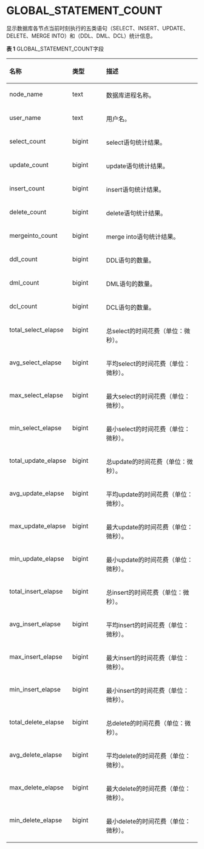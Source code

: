 # GLOBAL\_STATEMENT\_COUNT<a name="ZH-CN_TOPIC_0245374761"></a>

显示数据库各节点当前时刻执行的五类语句（SELECT、INSERT、UPDATE、DELETE、MERGE INTO）和（DDL、DML、DCL）统计信息。

**表 1**  GLOBAL\_STATEMENT\_COUNT字段

<a name="zh-cn_topic_0237122657_table2708758165610"></a>
<table><thead align="left"><tr id="zh-cn_topic_0237122657_row1294313584563"><th class="cellrowborder" valign="top" width="28.03%" id="mcps1.2.4.1.1"><p id="zh-cn_topic_0237122657_p294375812560"><a name="zh-cn_topic_0237122657_p294375812560"></a><a name="zh-cn_topic_0237122657_p294375812560"></a><strong id="zh-cn_topic_0237122657_b1894313587560"><a name="zh-cn_topic_0237122657_b1894313587560"></a><a name="zh-cn_topic_0237122657_b1894313587560"></a>名称</strong></p>
</th>
<th class="cellrowborder" valign="top" width="18.44%" id="mcps1.2.4.1.2"><p id="zh-cn_topic_0237122657_p1294318584562"><a name="zh-cn_topic_0237122657_p1294318584562"></a><a name="zh-cn_topic_0237122657_p1294318584562"></a><strong id="zh-cn_topic_0237122657_b1494315815566"><a name="zh-cn_topic_0237122657_b1494315815566"></a><a name="zh-cn_topic_0237122657_b1494315815566"></a>类型</strong></p>
</th>
<th class="cellrowborder" valign="top" width="53.53%" id="mcps1.2.4.1.3"><p id="zh-cn_topic_0237122657_p69431358105616"><a name="zh-cn_topic_0237122657_p69431358105616"></a><a name="zh-cn_topic_0237122657_p69431358105616"></a><strong id="zh-cn_topic_0237122657_b5944658105614"><a name="zh-cn_topic_0237122657_b5944658105614"></a><a name="zh-cn_topic_0237122657_b5944658105614"></a>描述</strong></p>
</th>
</tr>
</thead>
<tbody><tr id="zh-cn_topic_0237122657_row109448588567"><td class="cellrowborder" valign="top" width="28.03%" headers="mcps1.2.4.1.1 "><p id="zh-cn_topic_0237122657_p139441558195618"><a name="zh-cn_topic_0237122657_p139441558195618"></a><a name="zh-cn_topic_0237122657_p139441558195618"></a>node_name</p>
</td>
<td class="cellrowborder" valign="top" width="18.44%" headers="mcps1.2.4.1.2 "><p id="zh-cn_topic_0237122657_p14944258115620"><a name="zh-cn_topic_0237122657_p14944258115620"></a><a name="zh-cn_topic_0237122657_p14944258115620"></a>text</p>
</td>
<td class="cellrowborder" valign="top" width="53.53%" headers="mcps1.2.4.1.3 "><p id="zh-cn_topic_0237122657_p2944135813567"><a name="zh-cn_topic_0237122657_p2944135813567"></a><a name="zh-cn_topic_0237122657_p2944135813567"></a>数据库进程名称。</p>
</td>
</tr>
<tr id="zh-cn_topic_0237122657_row39441058105610"><td class="cellrowborder" valign="top" width="28.03%" headers="mcps1.2.4.1.1 "><p id="zh-cn_topic_0237122657_p694445812568"><a name="zh-cn_topic_0237122657_p694445812568"></a><a name="zh-cn_topic_0237122657_p694445812568"></a>user_name</p>
</td>
<td class="cellrowborder" valign="top" width="18.44%" headers="mcps1.2.4.1.2 "><p id="zh-cn_topic_0237122657_p39444581564"><a name="zh-cn_topic_0237122657_p39444581564"></a><a name="zh-cn_topic_0237122657_p39444581564"></a>text</p>
</td>
<td class="cellrowborder" valign="top" width="53.53%" headers="mcps1.2.4.1.3 "><p id="zh-cn_topic_0237122657_p994416581562"><a name="zh-cn_topic_0237122657_p994416581562"></a><a name="zh-cn_topic_0237122657_p994416581562"></a>用户名。</p>
</td>
</tr>
<tr id="zh-cn_topic_0237122657_row89441458105613"><td class="cellrowborder" valign="top" width="28.03%" headers="mcps1.2.4.1.1 "><p id="zh-cn_topic_0237122657_p1594415845619"><a name="zh-cn_topic_0237122657_p1594415845619"></a><a name="zh-cn_topic_0237122657_p1594415845619"></a>select_count</p>
</td>
<td class="cellrowborder" valign="top" width="18.44%" headers="mcps1.2.4.1.2 "><p id="zh-cn_topic_0237122657_p13944105815563"><a name="zh-cn_topic_0237122657_p13944105815563"></a><a name="zh-cn_topic_0237122657_p13944105815563"></a>bigint</p>
</td>
<td class="cellrowborder" valign="top" width="53.53%" headers="mcps1.2.4.1.3 "><p id="zh-cn_topic_0237122657_p9944115818564"><a name="zh-cn_topic_0237122657_p9944115818564"></a><a name="zh-cn_topic_0237122657_p9944115818564"></a>select语句统计结果。</p>
</td>
</tr>
<tr id="zh-cn_topic_0237122657_row3944155810563"><td class="cellrowborder" valign="top" width="28.03%" headers="mcps1.2.4.1.1 "><p id="zh-cn_topic_0237122657_p18944115818561"><a name="zh-cn_topic_0237122657_p18944115818561"></a><a name="zh-cn_topic_0237122657_p18944115818561"></a>update_count</p>
</td>
<td class="cellrowborder" valign="top" width="18.44%" headers="mcps1.2.4.1.2 "><p id="zh-cn_topic_0237122657_p6944558175617"><a name="zh-cn_topic_0237122657_p6944558175617"></a><a name="zh-cn_topic_0237122657_p6944558175617"></a>bigint</p>
</td>
<td class="cellrowborder" valign="top" width="53.53%" headers="mcps1.2.4.1.3 "><p id="zh-cn_topic_0237122657_p194475835617"><a name="zh-cn_topic_0237122657_p194475835617"></a><a name="zh-cn_topic_0237122657_p194475835617"></a>update语句统计结果。</p>
</td>
</tr>
<tr id="zh-cn_topic_0237122657_row094475835612"><td class="cellrowborder" valign="top" width="28.03%" headers="mcps1.2.4.1.1 "><p id="zh-cn_topic_0237122657_p1094411589565"><a name="zh-cn_topic_0237122657_p1094411589565"></a><a name="zh-cn_topic_0237122657_p1094411589565"></a>insert_count</p>
</td>
<td class="cellrowborder" valign="top" width="18.44%" headers="mcps1.2.4.1.2 "><p id="zh-cn_topic_0237122657_p3944358145616"><a name="zh-cn_topic_0237122657_p3944358145616"></a><a name="zh-cn_topic_0237122657_p3944358145616"></a>bigint</p>
</td>
<td class="cellrowborder" valign="top" width="53.53%" headers="mcps1.2.4.1.3 "><p id="zh-cn_topic_0237122657_p10944185813569"><a name="zh-cn_topic_0237122657_p10944185813569"></a><a name="zh-cn_topic_0237122657_p10944185813569"></a>insert语句统计结果。</p>
</td>
</tr>
<tr id="zh-cn_topic_0237122657_row794495815620"><td class="cellrowborder" valign="top" width="28.03%" headers="mcps1.2.4.1.1 "><p id="zh-cn_topic_0237122657_p4944195845613"><a name="zh-cn_topic_0237122657_p4944195845613"></a><a name="zh-cn_topic_0237122657_p4944195845613"></a>delete_count</p>
</td>
<td class="cellrowborder" valign="top" width="18.44%" headers="mcps1.2.4.1.2 "><p id="zh-cn_topic_0237122657_p1694411584564"><a name="zh-cn_topic_0237122657_p1694411584564"></a><a name="zh-cn_topic_0237122657_p1694411584564"></a>bigint</p>
</td>
<td class="cellrowborder" valign="top" width="53.53%" headers="mcps1.2.4.1.3 "><p id="zh-cn_topic_0237122657_p16944185895613"><a name="zh-cn_topic_0237122657_p16944185895613"></a><a name="zh-cn_topic_0237122657_p16944185895613"></a>delete语句统计结果。</p>
</td>
</tr>
<tr id="zh-cn_topic_0237122657_row8944458165617"><td class="cellrowborder" valign="top" width="28.03%" headers="mcps1.2.4.1.1 "><p id="zh-cn_topic_0237122657_p189459585560"><a name="zh-cn_topic_0237122657_p189459585560"></a><a name="zh-cn_topic_0237122657_p189459585560"></a>mergeinto_count</p>
</td>
<td class="cellrowborder" valign="top" width="18.44%" headers="mcps1.2.4.1.2 "><p id="zh-cn_topic_0237122657_p394595813564"><a name="zh-cn_topic_0237122657_p394595813564"></a><a name="zh-cn_topic_0237122657_p394595813564"></a>bigint</p>
</td>
<td class="cellrowborder" valign="top" width="53.53%" headers="mcps1.2.4.1.3 "><p id="zh-cn_topic_0237122657_p194585885614"><a name="zh-cn_topic_0237122657_p194585885614"></a><a name="zh-cn_topic_0237122657_p194585885614"></a>merge into语句统计结果。</p>
</td>
</tr>
<tr id="zh-cn_topic_0237122657_row5945105815568"><td class="cellrowborder" valign="top" width="28.03%" headers="mcps1.2.4.1.1 "><p id="zh-cn_topic_0237122657_p10945258205616"><a name="zh-cn_topic_0237122657_p10945258205616"></a><a name="zh-cn_topic_0237122657_p10945258205616"></a>ddl_count</p>
</td>
<td class="cellrowborder" valign="top" width="18.44%" headers="mcps1.2.4.1.2 "><p id="zh-cn_topic_0237122657_p109451658125612"><a name="zh-cn_topic_0237122657_p109451658125612"></a><a name="zh-cn_topic_0237122657_p109451658125612"></a>bigint</p>
</td>
<td class="cellrowborder" valign="top" width="53.53%" headers="mcps1.2.4.1.3 "><p id="zh-cn_topic_0237122657_p794575895613"><a name="zh-cn_topic_0237122657_p794575895613"></a><a name="zh-cn_topic_0237122657_p794575895613"></a>DDL语句的数量。</p>
</td>
</tr>
<tr id="zh-cn_topic_0237122657_row794535815569"><td class="cellrowborder" valign="top" width="28.03%" headers="mcps1.2.4.1.1 "><p id="zh-cn_topic_0237122657_p11945185815616"><a name="zh-cn_topic_0237122657_p11945185815616"></a><a name="zh-cn_topic_0237122657_p11945185815616"></a>dml_count</p>
</td>
<td class="cellrowborder" valign="top" width="18.44%" headers="mcps1.2.4.1.2 "><p id="zh-cn_topic_0237122657_p179451058185616"><a name="zh-cn_topic_0237122657_p179451058185616"></a><a name="zh-cn_topic_0237122657_p179451058185616"></a>bigint</p>
</td>
<td class="cellrowborder" valign="top" width="53.53%" headers="mcps1.2.4.1.3 "><p id="zh-cn_topic_0237122657_p9945458105612"><a name="zh-cn_topic_0237122657_p9945458105612"></a><a name="zh-cn_topic_0237122657_p9945458105612"></a>DML语句的数量。</p>
</td>
</tr>
<tr id="zh-cn_topic_0237122657_row194575865611"><td class="cellrowborder" valign="top" width="28.03%" headers="mcps1.2.4.1.1 "><p id="zh-cn_topic_0237122657_p119451958125615"><a name="zh-cn_topic_0237122657_p119451958125615"></a><a name="zh-cn_topic_0237122657_p119451958125615"></a>dcl_count</p>
</td>
<td class="cellrowborder" valign="top" width="18.44%" headers="mcps1.2.4.1.2 "><p id="zh-cn_topic_0237122657_p9945175810567"><a name="zh-cn_topic_0237122657_p9945175810567"></a><a name="zh-cn_topic_0237122657_p9945175810567"></a>bigint</p>
</td>
<td class="cellrowborder" valign="top" width="53.53%" headers="mcps1.2.4.1.3 "><p id="zh-cn_topic_0237122657_p159451358155611"><a name="zh-cn_topic_0237122657_p159451358155611"></a><a name="zh-cn_topic_0237122657_p159451358155611"></a>DCL语句的数量。</p>
</td>
</tr>
<tr id="zh-cn_topic_0237122657_row79452058135619"><td class="cellrowborder" valign="top" width="28.03%" headers="mcps1.2.4.1.1 "><p id="zh-cn_topic_0237122657_p7945195818569"><a name="zh-cn_topic_0237122657_p7945195818569"></a><a name="zh-cn_topic_0237122657_p7945195818569"></a>total_select_elapse</p>
</td>
<td class="cellrowborder" valign="top" width="18.44%" headers="mcps1.2.4.1.2 "><p id="zh-cn_topic_0237122657_p13945758105614"><a name="zh-cn_topic_0237122657_p13945758105614"></a><a name="zh-cn_topic_0237122657_p13945758105614"></a>bigint</p>
</td>
<td class="cellrowborder" valign="top" width="53.53%" headers="mcps1.2.4.1.3 "><p id="zh-cn_topic_0237122657_p9945858175612"><a name="zh-cn_topic_0237122657_p9945858175612"></a><a name="zh-cn_topic_0237122657_p9945858175612"></a>总select的时间花费（单位：微秒）。</p>
</td>
</tr>
<tr id="zh-cn_topic_0237122657_row99459588562"><td class="cellrowborder" valign="top" width="28.03%" headers="mcps1.2.4.1.1 "><p id="zh-cn_topic_0237122657_p169451358155616"><a name="zh-cn_topic_0237122657_p169451358155616"></a><a name="zh-cn_topic_0237122657_p169451358155616"></a>avg_select_elapse</p>
</td>
<td class="cellrowborder" valign="top" width="18.44%" headers="mcps1.2.4.1.2 "><p id="zh-cn_topic_0237122657_p794585815562"><a name="zh-cn_topic_0237122657_p794585815562"></a><a name="zh-cn_topic_0237122657_p794585815562"></a>bigint</p>
</td>
<td class="cellrowborder" valign="top" width="53.53%" headers="mcps1.2.4.1.3 "><p id="zh-cn_topic_0237122657_p19945155815563"><a name="zh-cn_topic_0237122657_p19945155815563"></a><a name="zh-cn_topic_0237122657_p19945155815563"></a>平均select的时间花费（单位：微秒）。</p>
</td>
</tr>
<tr id="zh-cn_topic_0237122657_row49451058145615"><td class="cellrowborder" valign="top" width="28.03%" headers="mcps1.2.4.1.1 "><p id="zh-cn_topic_0237122657_p1894510583566"><a name="zh-cn_topic_0237122657_p1894510583566"></a><a name="zh-cn_topic_0237122657_p1894510583566"></a>max_select_elapse</p>
</td>
<td class="cellrowborder" valign="top" width="18.44%" headers="mcps1.2.4.1.2 "><p id="zh-cn_topic_0237122657_p1494525819563"><a name="zh-cn_topic_0237122657_p1494525819563"></a><a name="zh-cn_topic_0237122657_p1494525819563"></a>bigint</p>
</td>
<td class="cellrowborder" valign="top" width="53.53%" headers="mcps1.2.4.1.3 "><p id="zh-cn_topic_0237122657_p169451158155614"><a name="zh-cn_topic_0237122657_p169451158155614"></a><a name="zh-cn_topic_0237122657_p169451158155614"></a>最大select的时间花费（单位：微秒）。</p>
</td>
</tr>
<tr id="zh-cn_topic_0237122657_row19451558155615"><td class="cellrowborder" valign="top" width="28.03%" headers="mcps1.2.4.1.1 "><p id="zh-cn_topic_0237122657_p10946158115611"><a name="zh-cn_topic_0237122657_p10946158115611"></a><a name="zh-cn_topic_0237122657_p10946158115611"></a>min_select_elapse</p>
</td>
<td class="cellrowborder" valign="top" width="18.44%" headers="mcps1.2.4.1.2 "><p id="zh-cn_topic_0237122657_p1194616586565"><a name="zh-cn_topic_0237122657_p1194616586565"></a><a name="zh-cn_topic_0237122657_p1194616586565"></a>bigint</p>
</td>
<td class="cellrowborder" valign="top" width="53.53%" headers="mcps1.2.4.1.3 "><p id="zh-cn_topic_0237122657_p294625875618"><a name="zh-cn_topic_0237122657_p294625875618"></a><a name="zh-cn_topic_0237122657_p294625875618"></a>最小select的时间花费（单位：微秒）。</p>
</td>
</tr>
<tr id="zh-cn_topic_0237122657_row29468588568"><td class="cellrowborder" valign="top" width="28.03%" headers="mcps1.2.4.1.1 "><p id="zh-cn_topic_0237122657_p199461158195611"><a name="zh-cn_topic_0237122657_p199461158195611"></a><a name="zh-cn_topic_0237122657_p199461158195611"></a>total_update_elapse</p>
</td>
<td class="cellrowborder" valign="top" width="18.44%" headers="mcps1.2.4.1.2 "><p id="zh-cn_topic_0237122657_p59461158135618"><a name="zh-cn_topic_0237122657_p59461158135618"></a><a name="zh-cn_topic_0237122657_p59461158135618"></a>bigint</p>
</td>
<td class="cellrowborder" valign="top" width="53.53%" headers="mcps1.2.4.1.3 "><p id="zh-cn_topic_0237122657_p20946185810560"><a name="zh-cn_topic_0237122657_p20946185810560"></a><a name="zh-cn_topic_0237122657_p20946185810560"></a>总update的时间花费（单位：微秒）。</p>
</td>
</tr>
<tr id="zh-cn_topic_0237122657_row1094655845617"><td class="cellrowborder" valign="top" width="28.03%" headers="mcps1.2.4.1.1 "><p id="zh-cn_topic_0237122657_p594665885615"><a name="zh-cn_topic_0237122657_p594665885615"></a><a name="zh-cn_topic_0237122657_p594665885615"></a>avg_update_elapse</p>
</td>
<td class="cellrowborder" valign="top" width="18.44%" headers="mcps1.2.4.1.2 "><p id="zh-cn_topic_0237122657_p19461358115612"><a name="zh-cn_topic_0237122657_p19461358115612"></a><a name="zh-cn_topic_0237122657_p19461358115612"></a>bigint</p>
</td>
<td class="cellrowborder" valign="top" width="53.53%" headers="mcps1.2.4.1.3 "><p id="zh-cn_topic_0237122657_p1294619588566"><a name="zh-cn_topic_0237122657_p1294619588566"></a><a name="zh-cn_topic_0237122657_p1294619588566"></a>平均update的时间花费（单位：微秒）。</p>
</td>
</tr>
<tr id="zh-cn_topic_0237122657_row10946958135616"><td class="cellrowborder" valign="top" width="28.03%" headers="mcps1.2.4.1.1 "><p id="zh-cn_topic_0237122657_p1946155845619"><a name="zh-cn_topic_0237122657_p1946155845619"></a><a name="zh-cn_topic_0237122657_p1946155845619"></a>max_update_elapse</p>
</td>
<td class="cellrowborder" valign="top" width="18.44%" headers="mcps1.2.4.1.2 "><p id="zh-cn_topic_0237122657_p1294610582566"><a name="zh-cn_topic_0237122657_p1294610582566"></a><a name="zh-cn_topic_0237122657_p1294610582566"></a>bigint</p>
</td>
<td class="cellrowborder" valign="top" width="53.53%" headers="mcps1.2.4.1.3 "><p id="zh-cn_topic_0237122657_p149461158105618"><a name="zh-cn_topic_0237122657_p149461158105618"></a><a name="zh-cn_topic_0237122657_p149461158105618"></a>最大update的时间花费（单位：微秒）。</p>
</td>
</tr>
<tr id="zh-cn_topic_0237122657_row12946165812563"><td class="cellrowborder" valign="top" width="28.03%" headers="mcps1.2.4.1.1 "><p id="zh-cn_topic_0237122657_p694615812569"><a name="zh-cn_topic_0237122657_p694615812569"></a><a name="zh-cn_topic_0237122657_p694615812569"></a>min_update_elapse</p>
</td>
<td class="cellrowborder" valign="top" width="18.44%" headers="mcps1.2.4.1.2 "><p id="zh-cn_topic_0237122657_p99465586567"><a name="zh-cn_topic_0237122657_p99465586567"></a><a name="zh-cn_topic_0237122657_p99465586567"></a>bigint</p>
</td>
<td class="cellrowborder" valign="top" width="53.53%" headers="mcps1.2.4.1.3 "><p id="zh-cn_topic_0237122657_p0946155819562"><a name="zh-cn_topic_0237122657_p0946155819562"></a><a name="zh-cn_topic_0237122657_p0946155819562"></a>最小update的时间花费（单位：微秒）。</p>
</td>
</tr>
<tr id="zh-cn_topic_0237122657_row894685875616"><td class="cellrowborder" valign="top" width="28.03%" headers="mcps1.2.4.1.1 "><p id="zh-cn_topic_0237122657_p16946458145612"><a name="zh-cn_topic_0237122657_p16946458145612"></a><a name="zh-cn_topic_0237122657_p16946458145612"></a>total_insert_elapse</p>
</td>
<td class="cellrowborder" valign="top" width="18.44%" headers="mcps1.2.4.1.2 "><p id="zh-cn_topic_0237122657_p6946145885613"><a name="zh-cn_topic_0237122657_p6946145885613"></a><a name="zh-cn_topic_0237122657_p6946145885613"></a>bigint</p>
</td>
<td class="cellrowborder" valign="top" width="53.53%" headers="mcps1.2.4.1.3 "><p id="zh-cn_topic_0237122657_p89468581568"><a name="zh-cn_topic_0237122657_p89468581568"></a><a name="zh-cn_topic_0237122657_p89468581568"></a>总insert的时间花费（单位：微秒）。</p>
</td>
</tr>
<tr id="zh-cn_topic_0237122657_row9946195845611"><td class="cellrowborder" valign="top" width="28.03%" headers="mcps1.2.4.1.1 "><p id="zh-cn_topic_0237122657_p1294695855611"><a name="zh-cn_topic_0237122657_p1294695855611"></a><a name="zh-cn_topic_0237122657_p1294695855611"></a>avg_insert_elapse</p>
</td>
<td class="cellrowborder" valign="top" width="18.44%" headers="mcps1.2.4.1.2 "><p id="zh-cn_topic_0237122657_p494695855614"><a name="zh-cn_topic_0237122657_p494695855614"></a><a name="zh-cn_topic_0237122657_p494695855614"></a>bigint</p>
</td>
<td class="cellrowborder" valign="top" width="53.53%" headers="mcps1.2.4.1.3 "><p id="zh-cn_topic_0237122657_p994665810568"><a name="zh-cn_topic_0237122657_p994665810568"></a><a name="zh-cn_topic_0237122657_p994665810568"></a>平均insert的时间花费（单位：微秒）。</p>
</td>
</tr>
<tr id="zh-cn_topic_0237122657_row49461858105619"><td class="cellrowborder" valign="top" width="28.03%" headers="mcps1.2.4.1.1 "><p id="zh-cn_topic_0237122657_p8946165815617"><a name="zh-cn_topic_0237122657_p8946165815617"></a><a name="zh-cn_topic_0237122657_p8946165815617"></a>max_insert_elapse</p>
</td>
<td class="cellrowborder" valign="top" width="18.44%" headers="mcps1.2.4.1.2 "><p id="zh-cn_topic_0237122657_p1694713584565"><a name="zh-cn_topic_0237122657_p1694713584565"></a><a name="zh-cn_topic_0237122657_p1694713584565"></a>bigint</p>
</td>
<td class="cellrowborder" valign="top" width="53.53%" headers="mcps1.2.4.1.3 "><p id="zh-cn_topic_0237122657_p9947145813565"><a name="zh-cn_topic_0237122657_p9947145813565"></a><a name="zh-cn_topic_0237122657_p9947145813565"></a>最大insert的时间花费（单位：微秒）。</p>
</td>
</tr>
<tr id="zh-cn_topic_0237122657_row1947145835616"><td class="cellrowborder" valign="top" width="28.03%" headers="mcps1.2.4.1.1 "><p id="zh-cn_topic_0237122657_p494716584564"><a name="zh-cn_topic_0237122657_p494716584564"></a><a name="zh-cn_topic_0237122657_p494716584564"></a>min_insert_elapse</p>
</td>
<td class="cellrowborder" valign="top" width="18.44%" headers="mcps1.2.4.1.2 "><p id="zh-cn_topic_0237122657_p7947558155612"><a name="zh-cn_topic_0237122657_p7947558155612"></a><a name="zh-cn_topic_0237122657_p7947558155612"></a>bigint</p>
</td>
<td class="cellrowborder" valign="top" width="53.53%" headers="mcps1.2.4.1.3 "><p id="zh-cn_topic_0237122657_p149471758125617"><a name="zh-cn_topic_0237122657_p149471758125617"></a><a name="zh-cn_topic_0237122657_p149471758125617"></a>最小insert的时间花费（单位：微秒）。</p>
</td>
</tr>
<tr id="zh-cn_topic_0237122657_row20947258175616"><td class="cellrowborder" valign="top" width="28.03%" headers="mcps1.2.4.1.1 "><p id="zh-cn_topic_0237122657_p1894719588567"><a name="zh-cn_topic_0237122657_p1894719588567"></a><a name="zh-cn_topic_0237122657_p1894719588567"></a>total_delete_elapse</p>
</td>
<td class="cellrowborder" valign="top" width="18.44%" headers="mcps1.2.4.1.2 "><p id="zh-cn_topic_0237122657_p0947105811564"><a name="zh-cn_topic_0237122657_p0947105811564"></a><a name="zh-cn_topic_0237122657_p0947105811564"></a>bigint</p>
</td>
<td class="cellrowborder" valign="top" width="53.53%" headers="mcps1.2.4.1.3 "><p id="zh-cn_topic_0237122657_p169476584563"><a name="zh-cn_topic_0237122657_p169476584563"></a><a name="zh-cn_topic_0237122657_p169476584563"></a>总delete的时间花费（单位：微秒）。</p>
</td>
</tr>
<tr id="zh-cn_topic_0237122657_row1094755815561"><td class="cellrowborder" valign="top" width="28.03%" headers="mcps1.2.4.1.1 "><p id="zh-cn_topic_0237122657_p594715805617"><a name="zh-cn_topic_0237122657_p594715805617"></a><a name="zh-cn_topic_0237122657_p594715805617"></a>avg_delete_elapse</p>
</td>
<td class="cellrowborder" valign="top" width="18.44%" headers="mcps1.2.4.1.2 "><p id="zh-cn_topic_0237122657_p49471587567"><a name="zh-cn_topic_0237122657_p49471587567"></a><a name="zh-cn_topic_0237122657_p49471587567"></a>bigint</p>
</td>
<td class="cellrowborder" valign="top" width="53.53%" headers="mcps1.2.4.1.3 "><p id="zh-cn_topic_0237122657_p15947165815614"><a name="zh-cn_topic_0237122657_p15947165815614"></a><a name="zh-cn_topic_0237122657_p15947165815614"></a>平均delete的时间花费（单位：微秒）。</p>
</td>
</tr>
<tr id="zh-cn_topic_0237122657_row3947115855617"><td class="cellrowborder" valign="top" width="28.03%" headers="mcps1.2.4.1.1 "><p id="zh-cn_topic_0237122657_p0947195805615"><a name="zh-cn_topic_0237122657_p0947195805615"></a><a name="zh-cn_topic_0237122657_p0947195805615"></a>max_delete_elapse</p>
</td>
<td class="cellrowborder" valign="top" width="18.44%" headers="mcps1.2.4.1.2 "><p id="zh-cn_topic_0237122657_p1947165813569"><a name="zh-cn_topic_0237122657_p1947165813569"></a><a name="zh-cn_topic_0237122657_p1947165813569"></a>bigint</p>
</td>
<td class="cellrowborder" valign="top" width="53.53%" headers="mcps1.2.4.1.3 "><p id="zh-cn_topic_0237122657_p1294715818563"><a name="zh-cn_topic_0237122657_p1294715818563"></a><a name="zh-cn_topic_0237122657_p1294715818563"></a>最大delete的时间花费（单位：微秒）。</p>
</td>
</tr>
<tr id="zh-cn_topic_0237122657_row3947155875618"><td class="cellrowborder" valign="top" width="28.03%" headers="mcps1.2.4.1.1 "><p id="zh-cn_topic_0237122657_p1294765815614"><a name="zh-cn_topic_0237122657_p1294765815614"></a><a name="zh-cn_topic_0237122657_p1294765815614"></a>min_delete_elapse</p>
</td>
<td class="cellrowborder" valign="top" width="18.44%" headers="mcps1.2.4.1.2 "><p id="zh-cn_topic_0237122657_p11947858205612"><a name="zh-cn_topic_0237122657_p11947858205612"></a><a name="zh-cn_topic_0237122657_p11947858205612"></a>bigint</p>
</td>
<td class="cellrowborder" valign="top" width="53.53%" headers="mcps1.2.4.1.3 "><p id="zh-cn_topic_0237122657_p5947135805612"><a name="zh-cn_topic_0237122657_p5947135805612"></a><a name="zh-cn_topic_0237122657_p5947135805612"></a>最小delete的时间花费（单位：微秒）。</p>
</td>
</tr>
</tbody>
</table>
